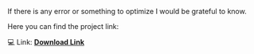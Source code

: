 If there is any error or something to optimize I would be grateful to know.

Here you can find the project link:

💻 Link: <strong><a href="https://portfoliioo.github.io/h/Home/Projects/Arduino/Turn%20on%20the%20LED%20when%20button%20is%20pressed/code.ino" target="_blank" download>Download Link</a></strong>
